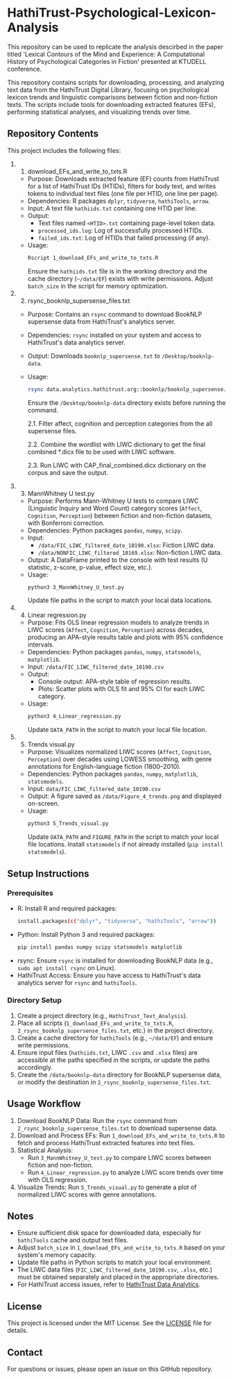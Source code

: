 # HathiTrust-Psychological-Lexicon-Analysis
This repository can be used to replicate the analysis descirbed in the paper titled 'Lexical Contours of the Mind and Experience: A Computational History of Psychological Categories in Fiction' presented at KTUDELL conference.

This repository contains scripts for downloading, processing, and analyzing text data from the HathiTrust Digital Library, focusing on psychological lexicon trends and linguistic comparisons between fiction and non-fiction texts. The scripts include tools for downloading extracted features (EFs), performing statistical analyses, and visualizing trends over time.

## Repository Contents

This project includes the following files:

1. 1. download_EFs_and_write_to_txts.R  
   - Purpose: Downloads extracted feature (EF) counts from HathiTrust for a list of HathiTrust IDs (HTIDs), filters for body text, and writes tokens to individual text files (one file per HTID, one line per page).
   - Dependencies: R packages `dplyr`, `tidyverse`, `hathiTools`, `arrow`.
   - Input: A text file `hathiids.txt` containing one HTID per line.
   - Output: 
     - Text files named `<HTID>.txt` containing page-level token data.
     - `processed_ids.log`: Log of successfully processed HTIDs.
     - `failed_ids.txt`: Log of HTIDs that failed processing (if any).
   - Usage:
     ```bash
     Rscript 1_download_EFs_and_write_to_txts.R
     ```
     Ensure the `hathiids.txt` file is in the working directory and the cache directory (`~/data/EF`) exists with write permissions. Adjust `batch_size` in the script for memory optimization.

2. 2. rsync_booknlp_supersense_files.txt  
   - Purpose: Contains an `rsync` command to download BookNLP supersense data from HathiTrust's analytics server.
   - Dependencies: `rsync` installed on your system and access to HathiTrust's data analytics server.
   - Output: Downloads `booknlp_supersense.txt` to `/Desktop/booknlp-data`.
   - Usage:
     ```bash
     rsync data.analytics.hathitrust.org::booknlp/booknlp_supersense.txt /Desktop/booknlp-data
     ```
     Ensure the `/Desktop/booknlp-data` directory exists before running the command.

     2.1. Filter affect, cognition and perception categories from the all supersense files.

     2.2. Combine the wordlist with LIWC dictionary to get the final combined *.dicx file to be used with LIWC software.

     2.3. Run LIWC with CAP_final_combined.dicx dictionary on the corpus and save the output.

3. 3. MannWhitney U test.py  
   - Purpose: Performs Mann-Whitney U tests to compare LIWC (Linguistic Inquiry and Word Count) category scores (`Affect`, `Cognition`, `Perception`) between fiction and non-fiction datasets, with Bonferroni correction.
   - Dependencies: Python packages `pandas`, `numpy`, `scipy`.
   - Input:
     - `/data/FIC_LIWC_filtered_date_10190.xlsx`: Fiction LIWC data.
     - `/data/NONFIC_LIWC_filtered_10169.xlsx`: Non-fiction LIWC data.
   - Output: A DataFrame printed to the console with test results (U statistic, z-score, p-value, effect size, etc.).
   - Usage:
     ```bash
     python3 3_MannWhitney_U_test.py
     ```
     Update file paths in the script to match your local data locations.

4. 4. Linear regression.py  
   - Purpose: Fits OLS linear regression models to analyze trends in LIWC scores (`Affect`, `Cognition`, `Perception`) across decades, producing an APA-style results table and plots with 95% confidence intervals.
   - Dependencies: Python packages `pandas`, `numpy`, `statsmodels`, `matplotlib`.
   - Input: `/data/FIC_LIWC_filtered_date_10190.csv`
   - Output:
     - Console output: APA-style table of regression results.
     - Plots: Scatter plots with OLS fit and 95% CI for each LIWC category.
   - Usage:
     ```bash
     python3 4_Linear_regression.py
     ```
     Update `DATA_PATH` in the script to match your local file location.

5. 5. Trends visual.py  
   - Purpose: Visualizes normalized LIWC scores (`Affect`, `Cognition`, `Perception`) over decades using LOWESS smoothing, with genre annotations for English-language fiction (1800–2010).
   - Dependencies: Python packages `pandas`, `numpy`, `matplotlib`, `statsmodels`.
   - Input: `data/FIC_LIWC_filtered_date_10190.csv`
   - Output: A figure saved as `/data/Figure_4_trends.png` and displayed on-screen.
   - Usage:
     ```bash
     python3 5_Trends_visual.py
     ```
     Update `DATA_PATH` and `FIGURE_PATH` in the script to match your local file locations. Install `statsmodels` if not already installed (`pip install statsmodels`).

## Setup Instructions

### Prerequisites
- R: Install R and required packages:
  ```bash
  install.packages(c("dplyr", "tidyverse", "hathiTools", "arrow"))
  ```
- Python: Install Python 3 and required packages:
  ```bash
  pip install pandas numpy scipy statsmodels matplotlib
  ```
- rsync: Ensure `rsync` is installed for downloading BookNLP data (e.g., `sudo apt install rsync` on Linux).
- HathiTrust Access: Ensure you have access to HathiTrust's data analytics server for `rsync` and `hathiTools`.

### Directory Setup
1. Create a project directory (e.g., `HathiTrust_Text_Analysis`).
2. Place all scripts (`1_download_EFs_and_write_to_txts.R`, `2_rsync_booknlp_supersense_files.txt`, etc.) in the project directory.
3. Create a cache directory for `hathiTools` (e.g., `~/data/EF`) and ensure write permissions.
4. Ensure input files (`hathiids.txt`, LIWC `.csv` and `.xlsx` files) are accessible at the paths specified in the scripts, or update the paths accordingly.
5. Create the `/data/booknlp-data` directory for BookNLP supersense data, or modify the destination in `2_rsync_booknlp_supersense_files.txt`.

## Usage Workflow
1. Download BookNLP Data: Run the `rsync` command from `2_rsync_booknlp_supersense_files.txt` to download supersense data.
2. Download and Process EFs: Run `1_download_EFs_and_write_to_txts.R` to fetch and process HathiTrust extracted features into text files.
3. Statistical Analysis:
   - Run `3_MannWhitney_U_test.py` to compare LIWC scores between fiction and non-fiction.
   - Run `4_Linear_regression.py` to analyze LIWC score trends over time with OLS regression.
4. Visualize Trends: Run `5_Trends_visual.py` to generate a plot of normalized LIWC scores with genre annotations.

## Notes
- Ensure sufficient disk space for downloaded data, especially for `hathiTools` cache and output text files.
- Adjust `batch_size` in `1_download_EFs_and_write_to_txts.R` based on your system's memory capacity.
- Update file paths in Python scripts to match your local environment.
- The LIWC data files (`FIC_LIWC_filtered_date_10190.csv`, `.xlsx`, etc.) must be obtained separately and placed in the appropriate directories.
- For HathiTrust access issues, refer to [HathiTrust Data Analytics](https://www.hathitrust.org/data).

## License
This project is licensed under the MIT License. See the [LICENSE](LICENSE) file for details.

## Contact
For questions or issues, please open an issue on this GitHub repository.
